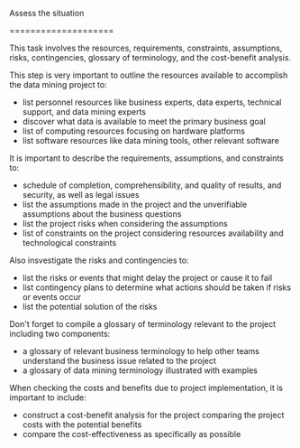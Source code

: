 Assess the situation

====================

This task involves the resources, requirements, constraints, assumptions, risks, contingencies, glossary of terminology, and the cost-benefit analysis.

This step is very important to outline the resources available to accomplish the data mining project to:
- list personnel resources like business experts, data experts, technical support, and data mining experts
- discover what data is available to meet the primary business goal
- list of computing resources focusing on hardware platforms
- list software resources like data mining tools, other relevant software

It is important to describe the requirements, assumptions, and constraints to:
- schedule of completion, comprehensibility, and quality of results, and security, as well as legal issues
- list the assumptions made in the project and the unverifiable assumptions about the business questions
- list the project risks when considering the assumptions
- list of constraints on the project considering resources availability and technological constraints 

Also insvestigate the risks and contingencies to:
- list the risks or events that might delay the project or cause it to fail
- list contingency plans to determine what actions should be taken if risks or events occur
- list the potential solution of the risks

Don't forget to compile a glossary of terminology relevant to the project including two components:
- a glossary of relevant business terminology to help other teams understand the business issue related to the project
- a glossary of data mining terminology illustrated with examples

When checking the costs and benefits due to project implementation, it is important to include:
- construct a cost-benefit analysis for the project comparing the project costs with the potential benefits
- compare the cost-effectiveness as specifically as possible
